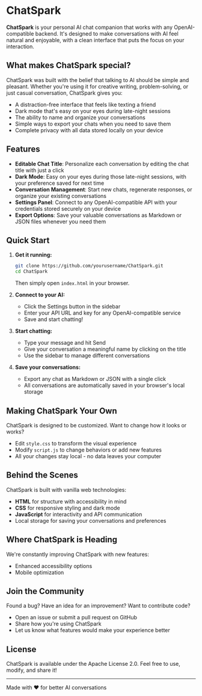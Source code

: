 # ChatSpark

**ChatSpark** is your personal AI chat companion that works with any OpenAI-compatible backend. It's designed to make conversations with AI feel natural and enjoyable, with a clean interface that puts the focus on your interaction.

## What makes ChatSpark special?

ChatSpark was built with the belief that talking to AI should be simple and pleasant. Whether you're using it for creative writing, problem-solving, or just casual conversation, ChatSpark gives you:

- A distraction-free interface that feels like texting a friend
- Dark mode that's easy on your eyes during late-night sessions
- The ability to name and organize your conversations
- Simple ways to export your chats when you need to save them
- Complete privacy with all data stored locally on your device

## Features

- **Editable Chat Title**: Personalize each conversation by editing the chat title with just a click
- **Dark Mode**: Easy on your eyes during those late-night sessions, with your preference saved for next time
- **Conversation Management**: Start new chats, regenerate responses, or organize your existing conversations
- **Settings Panel**: Connect to any OpenAI-compatible API with your credentials stored securely on your device
- **Export Options**: Save your valuable conversations as Markdown or JSON files whenever you need them

## Quick Start

1. **Get it running:**
   ```bash
   git clone https://github.com/yourusername/ChatSpark.git
   cd ChatSpark
   ```
   Then simply open `index.html` in your browser.

2. **Connect to your AI:**
   - Click the Settings button in the sidebar
   - Enter your API URL and key for any OpenAI-compatible service
   - Save and start chatting!

3. **Start chatting:**
   - Type your message and hit Send
   - Give your conversation a meaningful name by clicking on the title
   - Use the sidebar to manage different conversations

4. **Save your conversations:**
   - Export any chat as Markdown or JSON with a single click
   - All conversations are automatically saved in your browser's local storage

## Making ChatSpark Your Own

ChatSpark is designed to be customized. Want to change how it looks or works?

- Edit `style.css` to transform the visual experience
- Modify `script.js` to change behaviors or add new features
- All your changes stay local - no data leaves your computer

## Behind the Scenes

ChatSpark is built with vanilla web technologies:
- **HTML** for structure with accessibility in mind
- **CSS** for responsive styling and dark mode
- **JavaScript** for interactivity and API communication
- Local storage for saving your conversations and preferences

## Where ChatSpark is Heading

We're constantly improving ChatSpark with new features:
- Enhanced accessibility options
- Mobile optimization

## Join the Community

Found a bug? Have an idea for an improvement? Want to contribute code?
- Open an issue or submit a pull request on GitHub
- Share how you're using ChatSpark
- Let us know what features would make your experience better

## License

ChatSpark is available under the Apache License 2.0. Feel free to use, modify, and share it!

---

Made with ❤️ for better AI conversations